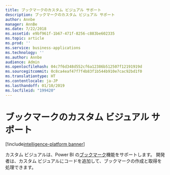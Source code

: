 ```yaml
---
title: ブックマークのカスタム ビジュアル サポート
description: ブックマークのカスタム ビジュアル サポート
author: Annbe
manager: AnnBe
ms.date: 7/22/2018
ms.assetid: e9bf961f-1b67-471f-8256-c883be602335
ms.topic: article
ms.prod: ''
ms.service: business-applications
ms.technology: ''
ms.author: Annbe
audience: Admin
ms.openlocfilehash: 04c7f6d348d552cf6a12386b512507f12191919d
ms.sourcegitcommit: 0c8ca4eaf47f7f4b83f1b544b910e7cac92bd1f0
ms.translationtype: HT
ms.contentlocale: ja-JP
ms.lasthandoff: 01/10/2019
ms.locfileid: "199420"
---
```

# <a name="custom-visual-support-for-bookmarks"></a>ブックマークのカスタム ビジュアル サポート

[!include[intelligence-platform banner](../../includes/intelligence-platform.md)]



カスタム ビジュアルは、Power BI の[ブックマーク](https://docs.microsoft.com/power-bi/desktop-bookmarks)機能をサポートします。 開発者は、カスタム ビジュアルにコードを追加して、ブックマークの作成と取得を処理できます。
